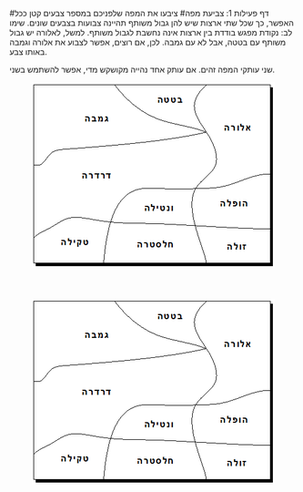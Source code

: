 
#דף פעילות 1: צביעת מפה#
ציבעו את המפה שלפניכם במספר צבעים קטן ככל האפשר, כך שכל שתי ארצות שיש להן גבול משותף תהיינה צבועות בצבעים שונים. שימו לב: נקודת מפגש בודדת בין ארצות אינה נחשבת לגבול משותף. למשל, לאלורה יש גבול משותף עם בטטה, אבל לא עם גמבה. לכן, אם רוצים, אפשר לצבוע את אלורה וגמבה באותו צבע.

שני עותקי המפה זהים. אם עותק אחד נהייה מקושקש מדי, אפשר להשתמש בשני.


<div id="container" align="center">
  <img class="img-responsive" src="img02.png" title=""/>
</div>
<br>
<br>
<br>
<div id="container" align="center">
  <img class="img-responsive" src="img02.png" title=""/>
</div>
<br>
<br>
<br>
